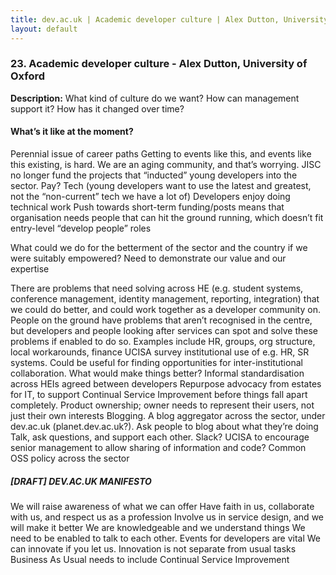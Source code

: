 ```yaml
---
title: dev.ac.uk | Academic developer culture | Alex Dutton, University of Oxford
layout: default
---
```


### 23. Academic developer culture - Alex Dutton, University of Oxford

**Description:** What kind of culture do we want? How can management support it? How has it changed over time?

#### What’s it like at the moment?

Perennial issue of career paths
Getting to events like this, and events like this existing, is hard.
We are an aging community, and that’s worrying. JISC no longer fund the projects that “inducted” young developers into the sector. Pay? Tech (young developers want to use the latest and greatest, not the “non-current” tech we have a lot of)
Developers enjoy doing technical work
Push towards short-term funding/posts means that organisation needs people that can hit the ground running, which doesn’t fit entry-level “develop people” roles

What could we do for the betterment of the sector and the country if we were suitably empowered? Need to demonstrate our value and our expertise

There are problems that need solving across HE (e.g. student systems, conference management, identity management, reporting, integration) that we could do better, and could work together as a developer community on.
People on the ground have problems that aren’t recognised in the centre, but developers and people looking after services can spot and solve these problems if enabled to do so. Examples include HR, groups, org structure, local workarounds, finance
UCISA survey institutional use of e.g. HR, SR systems. Could be useful for finding opportunities for inter-institutional collaboration.
What would make things better?
Informal standardisation across HEIs agreed between developers
Repurpose advocacy from estates for IT, to support Continual Service Improvement before things fall apart completely.
Product ownership; owner needs to represent their users, not just their own interests
Blogging. A blog aggregator across the sector, under dev.ac.uk (planet.dev.ac.uk?). Ask people to blog about what they’re doing
Talk, ask questions, and support each other. Slack?
UCISA to encourage senior management to allow sharing of information and code? Common OSS policy across the sector

##### [DRAFT] DEV.AC.UK MANIFESTO

We will raise awareness of what we can offer
Have faith in us, collaborate with us, and respect us as a profession
Involve us in service design, and we will make it better
We are knowledgeable and we understand things
We need to be enabled to talk to each other. Events for developers are vital
We can innovate if you let us. Innovation is not separate from usual tasks
Business As Usual needs to include Continual Service Improvement
 
